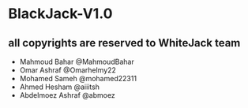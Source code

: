 # BlackJack-V1.0

## all copyrights are reserved to WhiteJack team
- Mahmoud Bahar       @MahmoudBahar
- Omar Ashraf         @Omarhelmy22
- Mohamed Sameh       @mohamed22311
- Ahmed Hesham        @aiiitsh
- Abdelmoez Ashraf    @abmoez
